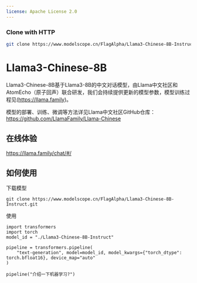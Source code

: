 ```yaml
---
license: Apache License 2.0
---
```

### Clone with HTTP
```bash
git clone https://www.modelscope.cn/FlagAlpha/Llama3-Chinese-8B-Instruct.git
```

# Llama3-Chinese-8B 

Llama3-Chinese-8B基于Llama3-8B的中文对话模型，由Llama中文社区和AtomEcho（原子回声）联合研发，我们会持续提供更新的模型参数，模型训练过程见(https://llama.family)。

模型的部署、训练、微调等方法详见Llama中文社区GitHub仓库：https://github.com/LlamaFamily/Llama-Chinese

## 在线体验

https://llama.family/chat/#/

## 如何使用

下载模型
```
git clone https://www.modelscope.cn/FlagAlpha/Llama3-Chinese-8B-Instruct.git
```

使用
```
import transformers
import torch
model_id = "./Llama3-Chinese-8B-Instruct"

pipeline = transformers.pipeline(
    "text-generation", model=model_id, model_kwargs={"torch_dtype": torch.bfloat16}, device_map="auto"
)

pipeline("介绍一下机器学习?")
```
